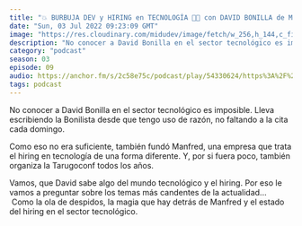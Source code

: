 ```yaml
---
title: "💥 BURBUJA DEV y HIRING en TECNOLOGÍA 👩‍💻 con DAVID BONILLA de Manfred y la Tarugoconf - 03x09"
date: "Sun, 03 Jul 2022 09:23:09 GMT"
image: "https://res.cloudinary.com/midudev/image/fetch/w_256,h_144,c_fill,f_auto/https://d3t3ozftmdmh3i.cloudfront.net/production/podcast_uploaded_episode/7340239/7340239-1656839073401-01a10f2b96c31.jpg"
description: "No conocer a David Bonilla en el sector tecnológico es imposible. Lleva escribiendo la Bonilista desde que tengo uso de razón, no faltando a la cita cada domingo. Como eso no era s"
category: "podcast"
season: 03
episode: 09
audio: https://anchor.fm/s/2c58e75c/podcast/play/54330624/https%3A%2F%2Fd3ctxlq1ktw2nl.cloudfront.net%2Fstaging%2F2022-6-3%2F12277aea-be05-f806-403f-55d810874af1.mp3
tags: podcast
---
```


<p>No conocer a David Bonilla en el sector tecnológico es imposible. Lleva escribiendo la Bonilista desde que tengo uso de razón, no faltando a la cita cada domingo.</p>
<p>Como eso no era suficiente, también fundó Manfred, una empresa que trata el hiring en tecnología de una forma diferente. Y, por si fuera poco, también organiza la Tarugoconf todos los años.</p>
<p>Vamos, que David sabe algo del mundo tecnológico y el hiring. Por eso le vamos a preguntar sobre los temas más candentes de la actualidad... &nbsp;Como la ola de despidos, la magia que hay detrás de Manfred y el estado del hiring en el sector tecnológico.</p>
